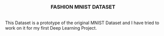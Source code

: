 <center><h3>FASHION MNIST DATASET</h3></center><br/>
This Dataset is a prototype of the original MNIST Dataset and I have tried to work on it for my first Deep Learning Project.
